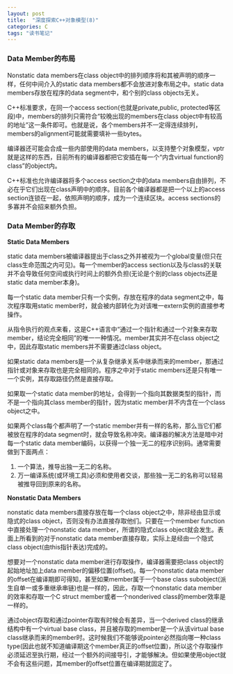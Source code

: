 ```yaml
---
layout: post
title:  "深度探索C++对象模型(8)"
categories: C
tags: "读书笔记" 
---
```


### Data Member的布局 ###

Nonstatic data members在class object中的排列顺序将和其被声明的顺序一样，任何中间介入的static data members都不会放进对象布局之中。static data members存放在程序的data segment中，和个别的class objects无关。

C++标准要求，在同一个access section(也就是private,public, protected等区段)中，members的排列只需符合“较晚出现的members在class object中有较高的地址”这一条件即可。也就是说，各个members并不一定得连续排列，members的alignment可能就需要填补一些bytes。

编译器还可能会合成一些内部使用的data members，以支持整个对象模型，vptr就是这样的东西，目前所有的编译器都把它安插在每一个“内含virtual function的class”的object内。

C++标准也允许编译器将多个access section之中的data members自由排列，不必在乎它们出现在class声明中的顺序。目前各个编译器都是把一个以上的access section连锁在一起，依照声明的顺序，成为一个连续区块。access sections的多寡并不会招来额外负担。

### Data Member的存取 ###

**Static Data Members**

static data members被编译器提出于class之外并被视为一个global变量(但只在class生命范围之内可见)。每一个member的access section以及与class的关联并不会导致任何空间或执行时间上的额外负担(无论是个别的class objects还是static data member本身)。

每一个static data member只有一个实例，存放在程序的data segment之中，每次程序取用static member时，就会被内部转化为对该唯一extern实例的直接参考操作。

从指令执行的观点来看，这是C++语言中“通过一个指针和通过一个对象来存取member，结论完全相同”的唯一一种情况。member其实并不在class object之中，因此存取static members并不需要通过class object。

如果static data members是一个从复杂继承关系中继承而来的member，那通过指针或对象来存取也是完全相同的。程序之中对于static members还是只有唯一一个实例，其存取路径仍然是直接存取。

如果取一个static data member的地址，会得到一个指向其数据类型的指针，而不是一个指向其class member的指针，因为static member并不内含在一个class object之中。

如果两个class每个都声明了一个static member并有一样的名称，那么当它们都被放在程序的data segment时，就会导致名称冲突。编译器的解决方法是暗中对每一个static data member编码，以获得一个独一无二的程序识别码。通常需要做到下面两点：

1. 一个算法，推导出独一无二的名称。
2. 万一编译系统(或环境工具)必须和使用者交谈，那些独一无二的名称可以轻易被推导回到原来的名称。

**Nonstatic Data Members**

nonstatic data members直接存放在每一个class object之中，除非经由显示或隐式的class object，否则没有办法直接存取他们。只要在一个member function中直接处理一个nonstatic data member，所谓的隐式class object就会发生。表面上所看到的对于nonstatic data member直接存取，实际上是经由一个隐式class object(由this指针表达)完成的。

想要对一个nonstatic data member进行存取操作，编译器需要把class object的起始地址加上data member的偏移位置(offset)。每一个nonstatic data member的offset在编译期即可得知，甚至如果member属于一个base class subobject(派生自单一或多重继承串链)也是一样的，因此，存取一个nonstatic data member的效率和存取一个C struct member或者一个nonderived class的member效率是一样的。

通过object存取和通过pointer存取有时候会有差异，当一个derived class的继承结构中有一个virtual base class，并且被存取的member是一个从该virtual base class继承而来的member时。这时候我们不能够说pointer必然指向哪一种class type(因此也就不知道编译期这个member真正的offset位置)，所以这个存取操作必须延迟至执行期，经过一个额外的间接导引，才能够解决。但如果使用object就不会有这些问题，其member的offset位置在编译期就固定了。